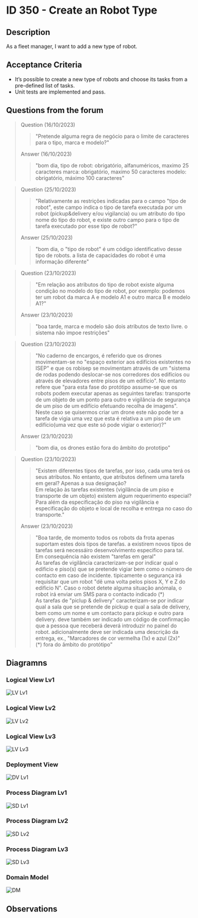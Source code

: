 # ID 350 - Create an Robot Type

## Description
As a fleet manager, I want to add a new type of robot.


## Acceptance Criteria

* It’s possible to create a new type of robots and choose its tasks from a pre-defined list of tasks.
* Unit tests are implemented and pass.

## Questions from the forum

> 
> Question (16/10/2023)
> > "Pretende alguma regra de negócio para o limite de caracteres para o tipo, marca e modelo?" <br>
>
> Answer (16/10/2023)
> > "bom dia,
tipo de robot: obrigatório, alfanuméricos, maximo 25 caracteres
marca: obrigatório, maximo 50 caracteres
modelo: obrigatório, máximo 100 caracteres" <br>

> Question (25/10/2023)
> > "Relativamente as restrições indicadas para o campo "tipo de robot", este campo indica o tipo de tarefa executada por um robot (pickup&delivery e/ou vigilancia) ou um atributo do tipo nome do tipo do robot, e existe outro campo para o tipo de tarefa executado por esse tipo de robot?" <br>
>
> Answer (25/10/2023)
> > "bom dia,
o "tipo de robot" é um código identificativo desse tipo de robots. a lista de capacidades do robot é uma informação diferente"

> Question (23/10/2023)
> > "Em relação aos atributos do tipo de robot existe alguma condição no modelo do tipo de  robot, por exemplo: podemos ter  um robot da marca A e modelo A1 e outro marca B e modelo A1?"
>
> Answer (23/10/2023)
> > "boa tarde,
marca e modelo são dois atributos de texto livre. o sistema não impoe restrições"

> Question (23/10/2023)
> > "No caderno de encargos, é referido que os drones movimentam-se no "espaço exterior aos edifícios existentes no ISEP" e que os robisep se movimentam através de um "sistema de rodas podendo deslocar-se nos corredores dos edifícios ou através de elevadores entre pisos de um edifício".
No entanto refere que "para esta fase do protótipo assume-se que os robots podem executar apenas as seguintes tarefas: transporte de um objeto de um ponto para outro e vigilância de segurança de um piso de um edifício efetuando recolha de imagens". Neste caso se quisermos criar um drone este não pode ter a tarefa de vigia uma vez que esta é relativa a um piso de um edifício(uma vez que este só pode vigiar o exterior)?"
>
> Answer (23/10/2023)
> > "bom dia,
os drones estão fora do âmbito do prototipo" 

> Question (23/10/2023)
> > "Existem diferentes tipos de tarefas, por isso, cada uma terá os seus atributos. No entanto, que atributos definem uma tarefa em geral? Apenas a sua designação? <br>
Em relação às tarefas existentes (vigilância de um piso e transporte de um objeto) existem algum requerimento especial? Para além da especificação do piso na vigilância e especificação do objeto e local de recolha e entrega no caso do transporte."
>
> Answer (23/10/2023)
> > "Boa tarde,
de momento todos os robots da frota apenas suportam estes dois tipos de tarefas. a existirem novos tipos de tarefas será necessáiro desenvolvimento especifico para tal. Em consequência não existem "tarefas em geral" <br>
As tarefas de vigilância caracterizam-se por indicar qual o edificio e piso(s) que se pretende vigiar bem como o número de contacto em caso de incidente. tipicamente o segurança irá requisitar que um robot "dê uma volta pelos pisos X, Y e Z do edificio N". Caso o robot detete alguma situação anómala, o robot irá enviar um SMS para o contacto indicado (\*) <br>
As tarefas de "piclup & delivery" caracterizam-se por indicar qual a sala que se pretende de pickup e qual a sala de delivery, bem como um nome e um contacto para pickup e outro para delivery. deve também ser indicado um código de confirmação que a pessoa que receberá deverá introduzir no painel do robot. adicionalmente deve ser indicada uma descrição da entrega, ex., "Marcadores de cor vermelha (1x) e azul (2x)"<br>
(\*) fora do âmbito do protótipo" 


## Diagramns

### Logical View Lv1
![LV Lv1](../../diagrams/level1/Logical%20View%20Lv1.svg)

### Logical View Lv2
![LV Lv2](../../diagrams/level2/Logical%20View%20Lv2.svg)

### Logical View Lv3
![LV Lv3](../../diagrams/level3/Logical%20View%20Lv3%20(Fleet%20Management).svg)

### Deployment View
![DV Lv1](../../diagrams/Deployment%20View.svg)

### Process Diagram Lv1
![SD Lv1](./SD%20Lv1.svg)

### Process Diagram Lv2
![SD Lv2](./SD%20Lv2.svg)

### Process Diagram Lv3
![SD Lv3](./SD%20Lv3.svg)

### Domain Model
![DM](../../diagrams/DM.png)

## Observations
